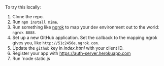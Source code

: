 To try this locally:

1. Clone the repo.
2. Run `npm install mime`.
3. Run something like [ngrok](https://ngrok.com/) to map your dev environment out to the world: `ngrok 8888`.
4. Set up a new GitHub application. Set the callback to the mapping ngrok gives you, like `http://51c2456e.ngrok.com`.
5. Update the `github` key in *index.html* with your client ID.
6. Register your app with https://auth-server.herokuapp.com
7. Run `node static.js
